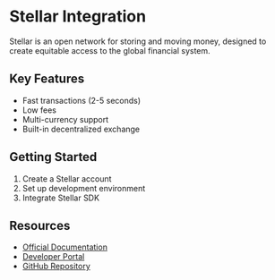 # Stellar Integration

Stellar is an open network for storing and moving money, designed to create equitable access to the global financial system.

## Key Features
- Fast transactions (2-5 seconds)
- Low fees
- Multi-currency support
- Built-in decentralized exchange

## Getting Started
1. Create a Stellar account
2. Set up development environment
3. Integrate Stellar SDK

## Resources
- [Official Documentation](https://developers.stellar.org/docs)
- [Developer Portal](https://stellar.org/developers)
- [GitHub Repository](https://github.com/stellar)